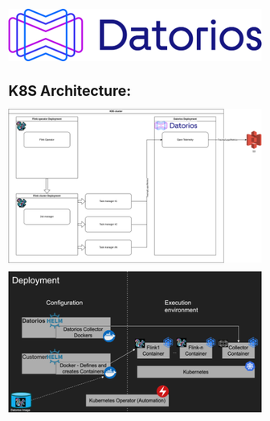 [![](https://github.com/metrolinkai/Datorios/blob/main/resources/Horizontal%20Positive.png)](https://datorios.con "See The Data Behind Your Data - Data Observability for Apache Flink")

# **K8S Architecture:** 

![](https://github.com/metrolinkai/Datorios/blob/main/resources/K8K%20Architecture%203.png)

![](https://github.com/metrolinkai/Datorios/blob/main/resources/K8S%20deployment%202.png)
